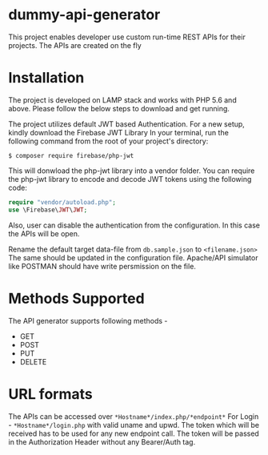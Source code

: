 # dummy-api-generator
This project enables developer use custom run-time REST APIs for their projects. The APIs are created on the fly

# Installation
The project is developed on LAMP stack and works with PHP 5.6 and above.
Please follow the below steps to download and get running.

The project utilizes default JWT based Authentication. For a new setup, kindly download the Firebase JWT Library
In your terminal, run the following command from the root of your project's directory:

`$ composer require firebase/php-jwt`

This will donwload the php-jwt library into a vendor folder.
You can require the php-jwt library to encode and decode JWT tokens using the following code:

``` php
require "vendor/autoload.php";
use \Firebase\JWT\JWT;
```
Also, user can disable the authentication from the configuration. In this case the APIs will be open.

Rename the default target data-file from `db.sample.json` to `<filename.json>`
The same should be updated in the configuration file.
Apache/API simulator like POSTMAN should have write persmission on the file.

# Methods Supported
The API generator supports following methods - 
- GET
- POST
- PUT
- DELETE

# URL formats
The APIs can be accessed over `*Hostname*/index.php/*endpoint*`
For Login - `*Hostname*/login.php` with valid uname and upwd. The token which will be received has to be used for any new endpoint call. The token will be passed in the Authorization Header without any Bearer/Auth tag.
